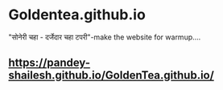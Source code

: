 # Goldentea.github.io
"सोनेरी चहा - दर्जेदार चहा टपरी"-make the website for warmup....
## https://pandey-shailesh.github.io/GoldenTea.github.io/
